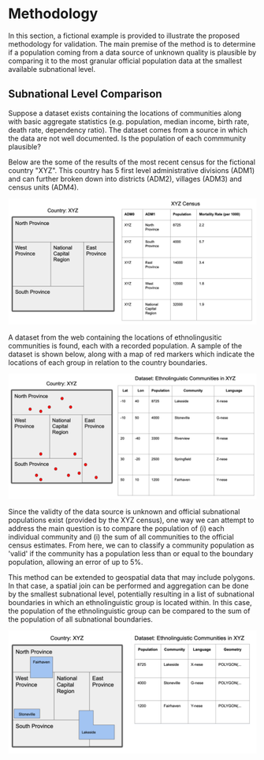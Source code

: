 # Methodology

In this section, a fictional example is provided to illustrate the proposed methodology for validation. The main premise of the method is to determine if a population coming from a data source of unknown quality is plausible by comparing it to the most granular official population data at the smallest available subnational level.


## Subnational Level Comparison

Suppose a dataset exists containing the locations of communities along with basic aggregate statistics (e.g. population, median income, birth rate, death rate, dependency ratio). The dataset comes from a source in which the data are not well documented. Is the population of each commmunity plausible? 

Below are the some of the results of the most recent census for the fictional country "XYZ". This country has 5 first level administrative divisions (ADM1) and can further broken down into districts (ADM2), villages (ADM3) and census units (ADM4). 

![official data source](../docs/images/ex_official.png)

A dataset from the web containing the locations of ethnolingusitic communities is found, each with a recorded population. A sample of the dataset is shown below, along with a map of red markers which indicate the locations of each group in relation to the country boundaries.

![ethnolinguistic dataset points](../docs/images/ex_dataset.png)

Since the validty of the data source is unknown and official subnational populations exist (provided by the XYZ census), one way we can attempt to address the main question is to compare the population of (i) each individual community and (i) the sum of all communities to the official census estimates. From here, we can to classify a community population as 'valid' if the community has a population less than or equal to the boundary population, allowing an error of up to 5%.

This method can be extended to geospatial data that may include polygons. In that case, a spatial join can be performed and aggregation can be done by the smallest subnational level, potentially resulting in a list of subnational boundaries in which an ethnolinguistic group is located within. In this case, the population of the ethnolinguistic group can be compared to the sum of the population of all subnational boundaries. 

![ethnolinguistic dataset areas](../docs/images/ex_areas.png)

